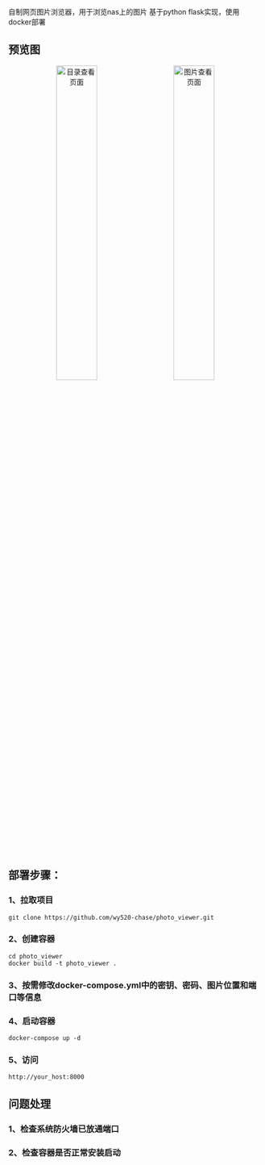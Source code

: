自制网页图片浏览器，用于浏览nas上的图片 基于python flask实现，使用docker部署

## 预览图

<p align="center">
  <img src="https://github.com/user-attachments/assets/2794f6af-9e61-4fe3-9998-c936fd221e15" alt="目录查看页面" width="40%">
  &nbsp;&nbsp;&nbsp;&nbsp;&nbsp;&nbsp;
  <img src="https://github.com/user-attachments/assets/e603cb9f-ca05-4fcf-b524-dcb4011fcfad" alt="图片查看页面" width="40%">
</p>


## 部署步骤：
### 1、拉取项目

`git clone https://github.com/wy520-chase/photo_viewer.git`

### 2、创建容器

```
cd photo_viewer
docker build -t photo_viewer .
```

### 3、按需修改docker-compose.yml中的密钥、密码、图片位置和端口等信息

### 4、启动容器

`docker-compose up -d`

### 5、访问

`http://your_host:8000`

## 问题处理
### 1、检查系统防火墙已放通端口
### 2、检查容器是否正常安装启动

